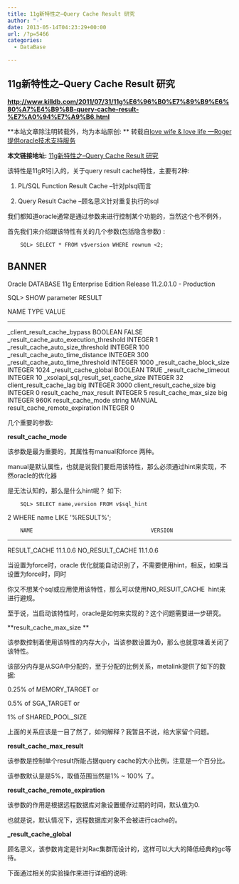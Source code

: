```yaml
---
title: 11g新特性之–Query Cache Result 研究
author: "-"
date: 2013-05-14T04:23:29+00:00
url: /?p=5466
categories:
  - DataBase

---
```

## 11g新特性之–Query Cache Result 研究
**<http://www.killdb.com/2011/07/31/11g%E6%96%B0%E7%89%B9%E6%80%A7%E4%B9%8B-query-cache-result-%E7%A0%94%E7%A9%B6.html>**

**本站文章除注明转载外，均为本站原创: ** 转载自[love wife & love life —Roger 提供oracle技术支持服务][1]

**本文链接地址:** [11g新特性之–Query Cache Result 研究][2]

该特性是11gR1引入的，关于query result cache特性，主要有2种: 

1. PL/SQL Function Result Cache –针对plsql而言
  
2. Query Result Cache –顾名思义针对重复执行的sql

我们都知道oracle通常是通过参数来进行控制某个功能的，当然这个也不例外，
  
首先我们来介绍跟该特性有关的几个参数(包括隐含参数) : 

  
    
      
        SQL> SELECT * FROM v$version WHERE rownum <2;

BANNER
--------------------------------------------------------------------------------
Oracle DATABASE 11g Enterprise Edition Release 11.2.0.1.0 - Production

SQL> SHOW parameter RESULT

NAME                                    TYPE        VALUE
------------------------------------    ----------- ------------------------------
_client_result_cache_bypass             BOOLEAN     FALSE
_result_cache_auto_execution_threshold  INTEGER     1
_result_cache_auto_size_threshold       INTEGER     100
_result_cache_auto_time_distance        INTEGER     300
_result_cache_auto_time_threshold       INTEGER     1000
_result_cache_block_size                INTEGER     1024
_result_cache_global                    BOOLEAN     TRUE
_result_cache_timeout                   INTEGER     10
_xsolapi_sql_result_set_cache_size      INTEGER     32
client_result_cache_lag                 big INTEGER 3000
client_result_cache_size                big INTEGER 0
result_cache_max_result                 INTEGER     5
result_cache_max_size                   big INTEGER 960K
result_cache_mode                       string      MANUAL
result_cache_remote_expiration          INTEGER     0
      
    
  

几个重要的参数: 

**result_cache_mode**
  
该参数是最为重要的，其属性有manual和force 两种。
  
manual是默认属性，也就是说我们要启用该特性，那么必须通过hint来实现，不然oracle的优化器
  
是无法认知的，那么是什么hint呢？ 如下: 

  
    
      
        SQL> SELECT name,version FROM v$sql_hint
  2  WHERE name LIKE '%RESULT%';
      
    
  


  
    
      
        NAME                                     VERSION
---------------------------------------- -------------------------
RESULT_CACHE                             11.1.0.6
NO_RESULT_CACHE                          11.1.0.6
      
    
  

当设置为force时，oracle 优化就能自动识别了，不需要使用hint，相反，如果当设置为force时，同时
  
你又不想某个sql或应用使用该特性，那么可以使用NO_RESUIT_CACHE  hint来进行避规。
  
至于说，当启动该特性时，oracle是如何来实现的？这个问题需要进一步研究。
  
**result_cache_max_size **
  
该参数控制着使用该特性的内存大小，当该参数设置为0，那么也就意味着关闭了该特性。
  
该部分内存是从SGA中分配的，至于分配的比例关系，metalink提供了如下的数据: 
  
0.25% of MEMORY_TARGET or
  
0.5% of SGA_TARGET or
  
1% of SHARED_POOL_SIZE
  
上面的关系应该是一目了然了，如何解释？我暂且不说，给大家留个问题。
  
**result_cache_max_result**
  
该参数是控制单个result所能占据query cache的大小比例，注意是一个百分比。
  
该参数默认是是5%，取值范围当然是1% ~ 100% 了。
  
**result_cache_remote_expiration**
  
该参数的作用是根据远程数据库对象设置缓存过期的时间，默认值为0.
  
也就是说，默认情况下，远程数据库对象不会被进行cache的。

**_result_cache_global**
  
顾名思义，该参数肯定是针对Rac集群而设计的，这样可以大大的降低经典的gc等待。
  
下面通过相关的实验操作来进行详细的说明:

 [1]: http://www.killdb.com/
 [2]: http://www.killdb.com/2011/07/31/11g%e6%96%b0%e7%89%b9%e6%80%a7%e4%b9%8b-query-cache-result-%e7%a0%94%e7%a9%b6.html